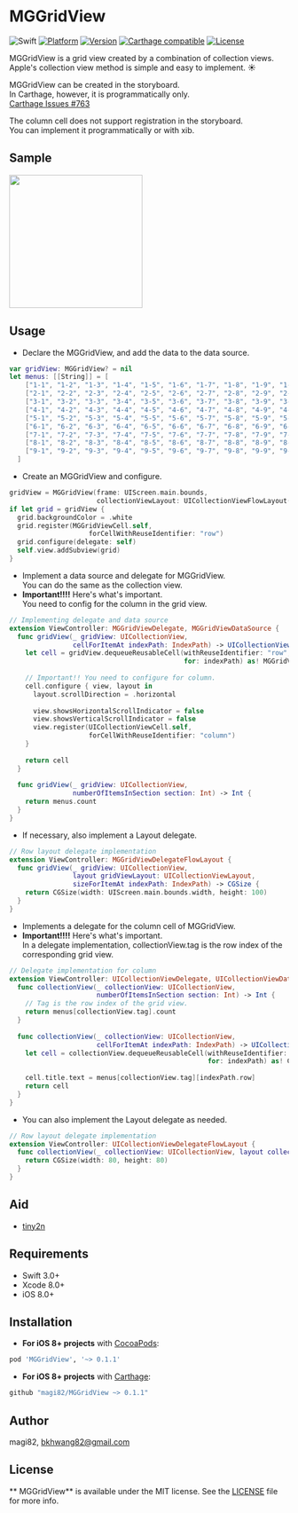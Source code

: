 # MGGridView

![Swift](https://img.shields.io/badge/Swift-3.0-orange.svg)
[![Platform](https://img.shields.io/cocoapods/p/MGGridView.svg?style=flat)](http://cocoapods.org/pods/MGGridView)
[![Version](https://img.shields.io/cocoapods/v/MGGridView.svg?style=flat)](http://cocoapods.org/pods/MGGridView)
[![Carthage compatible](https://img.shields.io/badge/Carthage-compatible-4BC51D.svg?style=flat)](https://github.com/Carthage/Carthage)
[![License](https://img.shields.io/cocoapods/l/MGGridView.svg?style=flat)](http://cocoapods.org/pods/MGGridView)

MGGridView is a grid view created by a combination of collection views.<br>
Apple's collection view method is simple and easy to implement. :sunny:

MGGridView can be created in the storyboard.<br>
In Carthage, however, it is programmatically only.<br>
[Carthage Issues #763](https://github.com/Carthage/Carthage/issues/763)

The column cell does not support registration in the storyboard.<br>
You can implement it programmatically or with xib.

## Sample

<img src="https://github.com/magi82/MGGridView/blob/master/Resources/sample.gif?raw=true" width="240">


## Usage
- Declare the MGGridView, and add the data to the data source.

```swift
var gridView: MGGridView? = nil
let menus: [[String]] = [
    ["1-1", "1-2", "1-3", "1-4", "1-5", "1-6", "1-7", "1-8", "1-9", "1-10"],
    ["2-1", "2-2", "2-3", "2-4", "2-5", "2-6", "2-7", "2-8", "2-9", "2-10"],
    ["3-1", "3-2", "3-3", "3-4", "3-5", "3-6", "3-7", "3-8", "3-9", "3-10"],
    ["4-1", "4-2", "4-3", "4-4", "4-5", "4-6", "4-7", "4-8", "4-9", "4-10"],
    ["5-1", "5-2", "5-3", "5-4", "5-5", "5-6", "5-7", "5-8", "5-9", "5-10"],
    ["6-1", "6-2", "6-3", "6-4", "6-5", "6-6", "6-7", "6-8", "6-9", "6-10"],
    ["7-1", "7-2", "7-3", "7-4", "7-5", "7-6", "7-7", "7-8", "7-9", "7-10"],
    ["8-1", "8-2", "8-3", "8-4", "8-5", "8-6", "8-7", "8-8", "8-9", "8-10"],
    ["9-1", "9-2", "9-3", "9-4", "9-5", "9-6", "9-7", "9-8", "9-9", "9-10"]
  ]
```

- Create an MGGridView and configure.

```swift
gridView = MGGridView(frame: UIScreen.main.bounds,
                      collectionViewLayout: UICollectionViewFlowLayout())
if let grid = gridView {
  grid.backgroundColor = .white
  grid.register(MGGridViewCell.self,
                    forCellWithReuseIdentifier: "row")
  grid.configure(delegate: self)
  self.view.addSubview(grid)
}
```

- Implement a data source and delegate for MGGridView.<br>
  You can do the same as the collection view.
- **Important!!!!** Here's what's important.<br>
  You need to config for the column in the grid view.
  
```swift
// Implementing delegate and data source
extension ViewController: MGGridViewDelegate, MGGridViewDataSource {
  func gridView(_ gridView: UICollectionView,
                cellForItemAt indexPath: IndexPath) -> UICollectionViewCell {
    let cell = gridView.dequeueReusableCell(withReuseIdentifier: "row",
                                            for: indexPath) as! MGGridViewCell
    
    // Important!! You need to configure for column.
    cell.configure { view, layout in
      layout.scrollDirection = .horizontal
      
      view.showsHorizontalScrollIndicator = false
      view.showsVerticalScrollIndicator = false
      view.register(UICollectionViewCell.self,
                    forCellWithReuseIdentifier: "column")
    }
    
    return cell
  }
  
  func gridView(_ gridView: UICollectionView,
                numberOfItemsInSection section: Int) -> Int {
    return menus.count
  }
}
```

- If necessary, also implement a Layout delegate.

```swift
// Row layout delegate implementation
extension ViewController: MGGridViewDelegateFlowLayout {
  func gridView(_ gridView: UICollectionView,
                layout gridViewLayout: UICollectionViewLayout,
                sizeForItemAt indexPath: IndexPath) -> CGSize {
    return CGSize(width: UIScreen.main.bounds.width, height: 100)
  }
}
```

- Implements a delegate for the column cell of MGGridView.
- **Important!!!!** Here's what's important.<br>
  In a delegate implementation, collectionView.tag is the row index of the corresponding grid view.

```swift
// Delegate implementation for column
extension ViewController: UICollectionViewDelegate, UICollectionViewDataSource {
  func collectionView(_ collectionView: UICollectionView,
                      numberOfItemsInSection section: Int) -> Int {
    // Tag is the row index of the grid view.
    return menus[collectionView.tag].count
  }
  
  func collectionView(_ collectionView: UICollectionView,
                      cellForItemAt indexPath: IndexPath) -> UICollectionViewCell {
    let cell = collectionView.dequeueReusableCell(withReuseIdentifier: "column",
                                                  for: indexPath) as! ColumnCollectionViewCell
    
    cell.title.text = menus[collectionView.tag][indexPath.row]
    return cell
  }
}
```

- You can also implement the Layout delegate as needed.

```swift
// Row layout delegate implementation
extension ViewController: UICollectionViewDelegateFlowLayout {
  func collectionView(_ collectionView: UICollectionView, layout collectionViewLayout: UICollectionViewLayout, sizeForItemAt indexPath: IndexPath) -> CGSize {
    return CGSize(width: 80, height: 80)
  }
}
```

## Aid

- [tiny2n](https://github.com/tiny2n)

## Requirements

- Swift 3.0+
- Xcode 8.0+
- iOS 8.0+

## Installation

- **For iOS 8+ projects** with [CocoaPods](https://cocoapods.org):

```ruby
pod 'MGGridView', '~> 0.1.1'
```

- **For iOS 8+ projects** with [Carthage](https://github.com/Carthage/Carthage):

```ruby
github "magi82/MGGridView ~> 0.1.1"
```

## Author

magi82, bkhwang82@gmail.com

## License

** MGGridView** is available under the MIT license. See the [LICENSE](LICENSE) file for more info.
